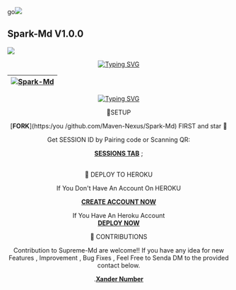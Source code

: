 go<a><img src='https://i.imgur.com/LyHic3i.gif'/></a>
## Spark-Md V1.0.0 
<a><img src='https://i.imgur.com/LyHic3i.gif'/></a>

<div align="center">
<a href="https://git.io/typing-svg"><img src="https://readme-typing-svg.demolab.com?font=Black+Ops+One&size=50&pause=1000&color=1BAFBAFF&center=true&width=910&height=100&lines=SPARK+MD;A+WHATSAPP+DEVICE; WHICH+IS+JUST+DEVELOPED" alt="Typing SVG" /></a>
  </p>
<div align="center">

| [![Spark-Md](https://telegra.ph/file/327ed42da2d4edad26f63.jpg?lenght=40width=40)](https://github.com/Spark-Md)|
|----|

<p align="center">
 <a href="https://git.io/typing-svg"><img src="http://readme-typing-svg.herokuapp.com?font=Fira+Code&pause=1000&width=435&lines=A+Simple+WHATSAPP+BOT+Made+with+%F0%9F%A4%8D;SPARK+MD" alt="Typing SVG" /></a>







🔗SETUP

[**FORK**](https:/you /github.com/Maven-Nexus/Spark-Md) FIRST and star 🌟 

Get SESSION ID by Pairing code or Scanning QR: 


[**SESSIONS TAB**](https://supresession-c8207054b6c5.herokuapp.com/) ; <br><br>         


🔗 DEPLOY TO HEROKU 

 
If You Don't Have An Account On HEROKU

[**CREATE ACCOUNT NOW**](https://id.heroku.com/login) 


If You Have An Heroku Account  
[**DEPLOY NOW**](https://dashboard.heroku.com/new?template=https://github.com/Maven-Nexus/Spark-Md) 


🔗 CONTRIBUTIONS

Contribution to Supreme-Md are welcome!! If you have any idea for new Features , Improvement , Bug Fixes , Feel Free to Senda DM to the provided contact below.

.[**Xander Number**](https://wa.me/2349024553612)


 






















































                                                           
                                                                                                                                                                                                                                                                                                                                                                                 
